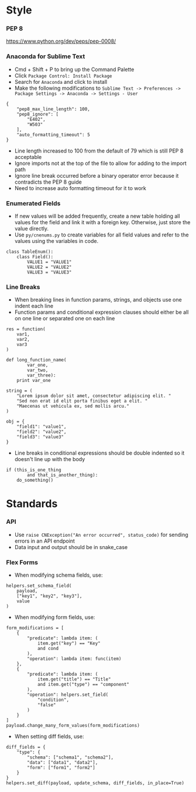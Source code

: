 # Style

### PEP 8
https://www.python.org/dev/peps/pep-0008/

### Anaconda for Sublime Text
* Cmd + Shift + P to bring up the Command Palette
* Click `Package Control: Install Package`
* Search for `Anaconda` and click to install
* Make the following modifications to `Sublime Text -> Preferences -> Package Settings -> Anaconda -> Settings - User`
```
{
    "pep8_max_line_length": 100,
    "pep8_ignore": [
        "E402",
        "W503"
    ],
    "auto_formatting_timeout": 5
}
```
* Line length increased to 100 from the default of 79 which is still PEP 8 acceptable
* Ignore imports not at the top of the file to allow for adding to the import path
* Ignore line break occurred before a binary operator error because it contradicts the PEP 8 guide
* Need to increase auto formatting timeout for it to work

### Enumerated Fields
* If new values will be added frequently, create a new table holding all values for the field and link it with a foreign key. Otherwise, just store the value directly.
* Use `py/cnenums.py` to create variables for all field values and refer to the values using the variables in code.
```
class TableEnum():
    class Field():
        VALUE1 = "VALUE1"
        VALUE2 = "VALUE2"
        VALUE3 = "VALUE3"
```

### Line Breaks
* When breaking lines in function params, strings, and objects use one indent each line
* Function params and conditional expression clauses should either be all on one line or separated one on each line
```
res = function(
    var1,
    var2,
    var3
)

def long_function_name(
        var_one,
        var_two,
        var_three):
    print var_one

string = (
    "Lorem ipsum dolor sit amet, consectetur adipiscing elit. "
    "Sed non erat id elit porta finibus eget a elit. "
    "Maecenas ut vehicula ex, sed mollis arcu."
)

obj = {
    "field1": "value1",
    "field2": "value2",
    "field3": "value3"
}
```
* Line breaks in conditional expressions should be double indented so it doesn't line up with the body
```
if (this_is_one_thing
        and that_is_another_thing):
    do_something()
```

# Standards

### API
* Use `raise CNException("An error occurred", status_code)` for sending errors in an API endpoint
* Data input and output should be in snake_case

### Flex Forms
* When modifying schema fields, use:
```
helpers.set_schema_field(
    payload,
    ["key1", "key2", "key3"],
    value
)
```
* When modifying form fields, use:
```
form_modifications = [
    {
        "predicate": lambda item: (
            item.get("key") == "Key"
            and cond
        ),
        "operation": lambda item: func(item)
    },
    {
        "predicate": lambda item: (
            item.get("title") == "Title"
            and item.get("type") == "component"
        ),
        "operation": helpers.set_field(
            "condition",
            "false"
        )
    }
]
payload.change_many_form_values(form_modifications)
```
* When setting diff fields, use:
```
diff_fields = {
    "type": {
        "schema": ["schema1", "schema2"],
        "data": ["data1", "data2"],
        "form": ["form1", "form2"]
    }
}
helpers.set_diff(payload, update_schema, diff_fields, in_place=True)
```

